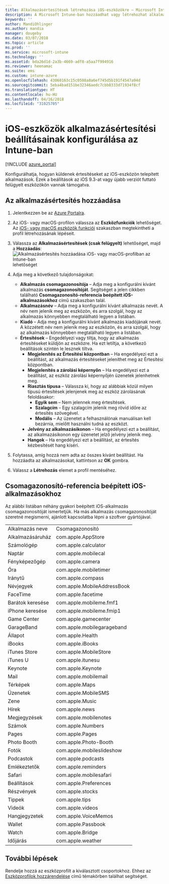 ```yaml
---
title: Alkalmazásértesítések létrehozása iOS-eszközökre – Microsoft Intune – Azure | Microsoft Docs
description: A Microsoft Intune-ban hozzáadhat vagy létrehozhat alkalmazásértesítéseket iOS-eszközök számára. Kiválaszthatja, mely alkalmazások küldjenek értesítéseket, konfigurálhatja a zárolási képernyő értesítési beállításait, engedélyezheti a hangot, kiválaszthatja az értesítés típusát és jelvényt adhat hozzá.
keywords: ''
author: MandiOhlinger
ms.author: mandia
manager: dougeby
ms.date: 03/07/2018
ms.topic: article
ms.prod: ''
ms.service: microsoft-intune
ms.technology: ''
ms.assetid: bda26d1d-2a3b-4669-adf8-a5aa7f994916
ms.reviewer: heenamac
ms.suite: ems
ms.custom: intune-azure
ms.openlocfilehash: 43068163c15c0588a8a6ef745d5b191f4547a94d
ms.sourcegitcommit: 5eba4bad151be32346aedc7cbb0333d71934f8cf
ms.translationtype: HT
ms.contentlocale: hu-HU
ms.lasthandoff: 04/16/2018
ms.locfileid: "31025705"
---
```

# <a name="configure-app-notifications-settings-on-ios-devices-in-intune"></a>iOS-eszközök alkalmazásértesítési beállításainak konfigurálása az Intune-ban

[!INCLUDE [azure_portal](./includes/azure_portal.md)]

Konfigurálhatja, hogyan küldenek értesítéseket az iOS-eszközön telepített alkalmazások. Ezek a beállítások az iOS 9.3-at vagy újabb verziót futtató felügyelt eszközökön vannak támogatva.

## <a name="add-the-app-notification"></a>Az alkalmazásértesítés hozzáadása

1. Jelentkezzen be az [Azure Portalra](https://portal.azure.com).
2. Az iOS- vagy macOS-profilon válassza az **Eszközfunkciók** lehetőséget. Az [iOS- vagy macOS eszközök funkciói](device-features-configure.md) szakaszban megtekintheti a profil létrehozásának lépéseit.
3. Válassza az **Alkalmazásértesítések (csak felügyelt)** lehetőséget, majd a **Hozzáadás**: ![Alkalmazásértesítés hozzáadása iOS- vagy macOS-profilban az Intune-ban](./media/ios-macos-app-notifications.png) lehetőséget
4. Adja meg a következő tulajdonságokat:

   - **Alkalmazás csomagazonosítója** – Adja meg a konfigurálni kívánt alkalmazás **csomagazonosítóját**. Segítséget a jelen cikkben található **Csomagazonosító-referencia beépített iOS-alkalmazásokhoz** című szakaszban talál.
   - **Alkalmazásnév** – Adja meg a konfigurálni kívánt alkalmazás nevét. A név nem jelenik meg az eszközön, és arra szolgál, hogy az alkalmazás könnyebben megtalálható legyen a listában.
   - **Kiadó** – Adja meg a konfigurálni kívánt alkalmazás kiadójának nevét. A közzétett név nem jelenik meg az eszközön, és arra szolgál, hogy az alkalmazás könnyebben megtalálható legyen a listában.
   - **Értesítések** – Engedélyezi vagy tiltja, hogy az alkalmazás értesítéseket küldjön az eszközre. Ha ezt letiltja, a következő beállítások szintén le lesznek tiltva.
     - **Megjelenítés az Értesítési központban** – Ha engedélyezi ezt a beállítást, az alkalmazás értesítéseket jeleníthet meg az Értesítési központban.
     - **Megjelenítés a zárolási képernyőn** – Ha engedélyezi ezt a beállítást, az eszköz zárolási képernyőjén üzenetek jelenhetnek meg.
     - **Riasztás típusa** – Válassza ki, hogy az alábbiak közül milyen típusú értesítések jelenjenek meg az eszköz zárolásának feloldásakor:
       - **Egyik sem** – Nem jelennek meg értesítések.
       - **Szalagcím** – Egy szalagcím jelenik meg rövid időre az értesítés szövegével.
       - **Modális** – Az üzenetet a felhasználónak manuálisan kell bezárnia, mielőtt használni tudná az eszközt.
     - **Jelvény az alkalmazásikonon** – Ha engedélyezi ezt a beállítást, az alkalmazásikonon egy üzenetet jelző jelvény jelenik meg.
     - **Hangok** – Ha engedélyezi ezt a beállítást, az értesítés kézbesítését hang kíséri.

5. Folytassa, amíg hozzá nem adta az összes kívánt beállítást. Ha hozzáadta az alkalmazásokat, kattintson az **OK** gombra.
6. Válassz a **Létrehozás** elemet a profil mentéséhez.

## <a name="bundle-id-reference-for-built-in-ios-apps"></a>Csomagazonosító-referencia beépített iOS-alkalmazásokhoz

Az alábbi listában néhány gyakori beépített iOS-alkalmazás csomagazonosítóját ismertetjük. Ha más alkalmazás csomagazonosítóját szeretné megismerni, ajánlott kapcsolatba lépni a szoftver gyártójával.

|||
|-|-|
|Alkalmazás neve|Csomagazonosító|
|Alkalmazásáruház|com.apple.AppStore|
|Számológép|com.apple.calculator|
|Naptár|com.apple.mobilecal|
|Fényképezőgép|com.apple.camera|
|Óra|com.apple.mobiletimer|
|Iránytű|com.apple.compass|
|Névjegyek|com.apple.MobileAddressBook|
|FaceTime|com.apple.facetime|
|Barátok keresése|com.apple.mobileme.fmf1|
|iPhone keresése|com.apple.mobileme.fmip1|
|Game Center|com.apple.gamecenter|
|GarageBand|com.apple.mobilegarageband|
|Állapot|com.apple.Health|
|iBooks|com.apple.iBooks|
|iTunes Store|com.apple.MobileStore|
|iTunes U|com.apple.itunesu|
|Keynote|com.apple.Keynote|
|Mail|com.apple.mobilemail|
|Térképek|com.apple.Maps|
|Üzenetek|com.apple.MobileSMS|
|Zene|com.apple.Music|
|Hírek|com.apple.news|
|Megjegyzések|com.apple.mobilenotes|
|Számok|com.apple.Numbers|
|Pages|com.apple.Pages|
|Photo Booth|com.apple.Photo-Booth|
|Fotók|com.apple.mobileslideshow|
|Podcastok|com.apple.podcasts|
|Emlékeztetők|com.apple.reminders|
|Safari|com.apple.mobilesafari|
|Beállítások|com.apple.Preferences|
|Részvények|com.apple.stocks|
|Tippek|com.apple.tips|
|Videók|com.apple.videos|
|Hangjegyzetek|com.apple.VoiceMemos|
|Wallet|com.apple.Passbook|
|Watch|com.apple.Bridge|
|Időjárás|com.apple.weather|

## <a name="next-steps"></a>További lépések

Rendelje hozzá az eszközprofilt a kiválasztott csoportokhoz. Ehhez az [Eszközprofilok hozzárendelése](device-profile-assign.md) című témakörben találhat segítséget.
